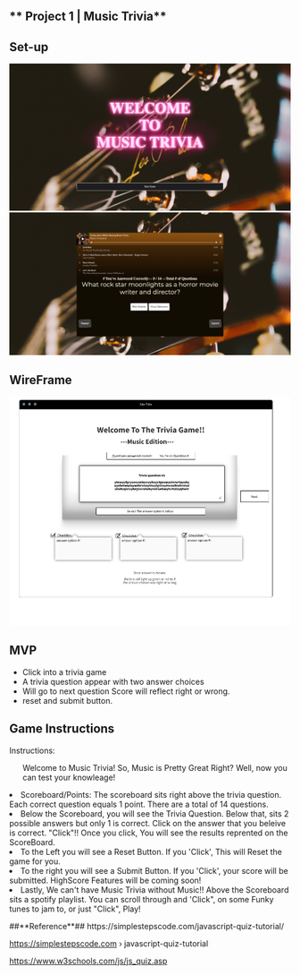 ## ** Project 1 | Music Trivia**

## Set-up ##
![App](/mainapp.png)
![trivia](/trivia.png)



## WireFrame ##
![WireFrame](/wireframe.png)


## MVP ##

- Click into a trivia game
- A trivia question appear with two answer choices
- Will go to next question Score will reflect right or wrong.
- reset and submit button.

## Game Instructions ##

<p>Instructions:
                <ul>Welcome to Music Trivia!
                So, Music is Pretty Great Right? 
                Well, now you can test your knowleage!
                </ul>
                    <li>Scoreboard/Points: The scoreboard sits right 
                    above the trivia question. Each correct question 
                    equals 1 point. There are a total of 14 questions.</li>
                    <li>Below the Scoreboard, you will see the Trivia 
                    Question. Below that, sits 2 possible answers but only 
                    1 is correct. Click on the answer that you beleive 
                    is correct. "Click"!! Once you click, You will see
                    the results reprented on the ScoreBoard.</li>
                    <li>To the Left you will see a Reset Button. If you 'Click', This will Reset the game for you. </li>
                    <li>To the right you will see a Submit Button. If you 'Click', your score will be submitted. HighScore Features will be coming soon! </li>
                    <li> Lastly, We can't have Music Trivia without Music!! Above the Scoreboard 
                    sits a spotify playlist. You can scroll through and 'Click", on some Funky tunes
                    to jam to, or just "Click", Play! 
                    </li>
                </p>
##**Reference**##
https://simplestepscode.com/javascript-quiz-tutorial/

https://simplestepscode.com › javascript-quiz-tutorial

https://www.w3schools.com/js/js_quiz.asp